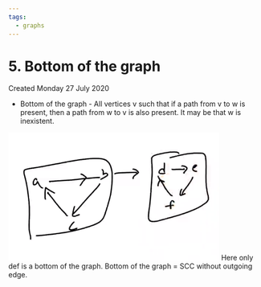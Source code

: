 ```yaml
---
tags:
  - graphs
---
```

# 5. Bottom of the graph
Created Monday 27 July 2020

- Bottom of the graph - All vertices v such that if a path from v to w is present, then a path from w to v is also present. It may be that w is inexistent.

![](../../../../assets/5._Bottom_of_the_graph-image-1-b6b54a78.png)
Here only def is a bottom of the graph.
Bottom of the graph = SCC without outgoing edge.
